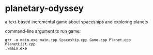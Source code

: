 # planetary-odyssey

a text-based incremental game about spaceships and exploring planets

command-line argument to run game:

    g++ -o main.exe main.cpp Spaceship.cpp Game.cpp Planet.cpp PlanetList.cpp
    .\main.exe
